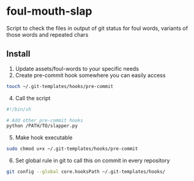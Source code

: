 # foul-mouth-slap
Script to check the files in output of git status for foul words, variants of those words and repeated chars 

## Install

1. Update assets/foul-words to your specific needs
2. Create pre-commit hook somewhere you can easily access

```bash
touch ~/.git-templates/hooks/pre-commit
```
4. Call the script
```bash
#!/bin/sh

# Add other pre-commit hooks 
python /PATH/TO/slapper.py
```
5. Make hook executable
```bash
sudo chmod u+x ~/.git-templates/hooks/pre-commit
```
6. Set global rule in git to call this on commit in every repository
```bash
git config --global core.hooksPath ~/.git-templates/hooks/
```